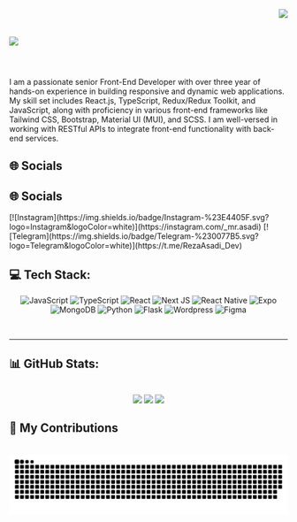 <!--
**taozhi8833998/taozhi8833998** is a ✨ _special_ ✨ repository because its `README.md` (this file) appears on your GitHub profile.

Here are some ideas to get you started:

- 🔭 I’m currently working on ...
- 🌱 I’m currently learning ...
- 👯 I’m looking to collaborate on ...
- 🤔 I’m looking for help with ...
- 💬 Ask me about ...
- 📫 How to reach me: ...
- 😄 Pronouns: ...
- ⚡ Fun fact: ...


<h1 align="center">Hi, I'm REZA ASADI 👋 </h1>
<img align="right" src="https://visitor-badge.laobi.icu/badge?page_id=lRezaAsadil.lRezaAsadil&left_color=royalblue&right_color=black"  />
<h3 align="center">Aspiring Full Front-End Developer from Iran </h3>

❤️ I prefer React & Nextjs on frontend
🤔 I'm currently working on Platinco.


## About me:
- 🔭 I’m looking to collaborate on commercial projects and startups
- 📫 How to reach me: [Email](rezaasadii.dev.com)
- 💬 Ask me about `Frontend`

<img align="right" src="https://octodex.github.com/images/welcometocat.png" width="300">

## My stack:
- 2+ years of experience in Front-End
- ❤️ API, RESTful API,
- HTML/CSS, Javascript

## Languages and Tools:
<div align="left">
 <code><img src="https://cdn.jsdelivr.net/gh/devicons/devicon/icons/javascript/javascript-original.svg" height="30" alt="javascript logo"  /></code>
  <img width="12" />
  <code><img src="https://cdn.jsdelivr.net/gh/devicons/devicon/icons/typescript/typescript-original.svg" height="30" alt="typescript logo"  /></code>
  <img width="12" />
  <code><img src="https://cdn.jsdelivr.net/gh/devicons/devicon/icons/react/react-original.svg" height="30" alt="react logo"  /></code>
  <img width="12" />
  <code><img src="https://cdn.jsdelivr.net/gh/devicons/devicon/icons/html5/html5-original.svg" height="30" alt="html5 logo"  /></code>
  <img width="12" />
  <code><img src="https://cdn.jsdelivr.net/gh/devicons/devicon/icons/css3/css3-original.svg" height="30" alt="css3 logo"  /></code>
  <img width="12" />
  <code><img src="https://cdn.jsdelivr.net/gh/devicons/devicon/icons/git/git-original.svg" height="30" alt="git logo"  /></code>
  <img width="12" />
  <code><img src="https://skillicons.dev/icons?i=github" height="30" alt="github logo"  /></code>
  <img width="12" />
  <code><img src="https://cdn.jsdelivr.net/gh/devicons/devicon/icons/gitlab/gitlab-original.svg" height="30" alt="gitlab logo"  /></code>
  <img width="12" />
  <code><img src="https://cdn.jsdelivr.net/gh/devicons/devicon/icons/npm/npm-original-wordmark.svg" height="30" alt="npm logo"  /></code>
  <img width="12" />
  <code><img src="https://cdn.jsdelivr.net/gh/devicons/devicon/icons/react/react-original.svg" height="30" alt="react logo"  /></code>
</div>


## My Journey
<div>
  <img width="440px" src="https://github-readme-stats.vercel.app/api?username=lRezaAsadil&show_icons=true&theme=onedark">
  <img width="385px" src="https://github-readme-stats.anuraghazra1.vercel.app/api/top-langs/?username=lRezaAsadil&layout=compact&theme=onedark" />
  <img width="440px" src="https://github-readme-activity-graph.vercel.app/graph?username=lRezaAsadil&theme=github">
  <img width="385px" src="https://github-readme-streak-stats.herokuapp.com/?user=lRezaAsadil&theme=onedark" />
</div>



## Feeding...
![Snake animation](https://raw.githubusercontent.com/lRezaAsadil/lRezaAsadil/output/github-contribution-grid-snake-dark.svg)

##
-->
<img align="right" src="https://visitor-badge.laobi.icu/badge?page_id=lRezaAsadil.lRezaAsadil" />

<h1 align="left">
    <img src="https://readme-typing-svg.herokuapp.com/?font=Righteous&size=35&center=false&color=fff&vCenter=true&width=500&height=70&duration=3000&lines=Hi+There!+👋;+I'm+Reza+Asadi!;" />
</h1>

<br/>

<div align="left">
 
I am a passionate senior Front-End Developer with over three year
of hands-on experience in building responsive and dynamic web
applications. My skill set includes React.js, TypeScript,
Redux/Redux Toolkit, and JavaScript, along with proficiency in
various front-end frameworks like Tailwind CSS, Bootstrap, Material
UI (MUI), and SCSS. I am well-versed in working with RESTful APIs
to integrate front-end functionality with back-end services.
 </div>
<h2 align="left">🌐 Socials</h2>
<h2 align="left">🌐 Socials</h2>
<div>
  [![Instagram](https://img.shields.io/badge/Instagram-%23E4405F.svg?logo=Instagram&logoColor=white)](https://instagram.com/_mr.asadi) 
  [![Telegram](https://img.shields.io/badge/Telegram-%230077B5.svg?logo=Telegram&logoColor=white)](https://t.me/RezaAsadi_Dev) 

</div>


<h2 align="left">💻 Tech Stack:</h2>

<div align="center">

![JavaScript](https://img.shields.io/badge/javascript-%23323330.svg?style=for-the-badge&logo=javascript&logoColor=%23F7DF1E)
![TypeScript](https://img.shields.io/badge/typescript-%23007ACC.svg?style=for-the-badge&logo=typescript&logoColor=white)
![React](https://img.shields.io/badge/react-%2320232a.svg?style=for-the-badge&logo=react&logoColor=%2361DAFB)
![Next JS](https://img.shields.io/badge/Next-black?style=for-the-badge&logo=next.js&logoColor=white)
![React Native](https://img.shields.io/badge/react_native-%2320232a.svg?style=for-the-badge&logo=react&logoColor=%2361DAFB)
![Expo](https://img.shields.io/badge/expo-1C1E24?style=for-the-badge&logo=expo&logoColor=#D04A37)
![MongoDB](https://img.shields.io/badge/MongoDB-%234ea94b.svg?style=for-the-badge&logo=mongodb&logoColor=white)
![Python](https://img.shields.io/badge/python-3670A0?style=for-the-badge&logo=python&logoColor=white)
![Flask](https://img.shields.io/badge/flask-3670A0?style=for-the-badge&logo=flask&logoColor=ffdd)
![Wordpress](https://img.shields.io/badge/wordpress-3670A0?style=for-the-badge&logo=wordpress&logoColor=ffdd)
![Figma](https://img.shields.io/badge/figma-3670A0?style=for-the-badge&logo=figma&logoColor=ffdd)

</div>

<br/>
<hr/>

<h2 align="left"> 📊 GitHub Stats: </h2>
<br>
<div align=center>
  <img width="335px" src="https://github-readme-stats.anuraghazra1.vercel.app/api/top-langs/?username=lRezaAsadil&layout=compact&theme=onedark" />
  <img width="330px" src="https://github-readme-stats.vercel.app/api?username=lRezaAsadil&show_icons=true&theme=onedark">
  <img width="330px" src="https://github-readme-activity-graph.vercel.app/graph?username=lRezaAsadil&theme=github">
</div>

<div align="left">
  <h2>🐍 My Contributions</h2>
  <br>
  <img alt="snake eating my contributions" src="https://raw.githubusercontent.com/lRezaAsadil/lRezaAsadil/output/github-contribution-grid-snake.svg" />
  
  <br/><br/><br/>
</div>

<br/>

<br/>
